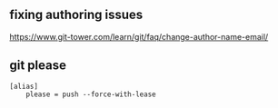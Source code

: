 ## fixing authoring issues 

https://www.git-tower.com/learn/git/faq/change-author-name-email/

## git please

```gitconfig
[alias]
	please = push --force-with-lease
```
